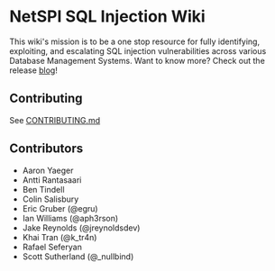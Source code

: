 NetSPI SQL Injection Wiki
======================

This wiki's mission is to be a one stop resource for fully identifying, exploiting, and escalating SQL injection vulnerabilities across various Database Management Systems.  Want to know more?  Check out the release [blog](https://blog.netspi.com/netspi-sql-injection-wiki/)!

## Contributing

See [CONTRIBUTING.md](https://github.com/NetSPI/WikiJekyllTheme/blob/master/CONTRIBUTING.md)

## Contributors

- Aaron Yaeger
- Antti Rantasaari
- Ben Tindell
- Colin Salisbury
- Eric Gruber (@egru)
- Ian Williams (@aph3rson)
- Jake Reynolds (@jreynoldsdev)
- Khai Tran (@k_tr4n)
- Rafael Seferyan
- Scott Sutherland (@_nullbind)
